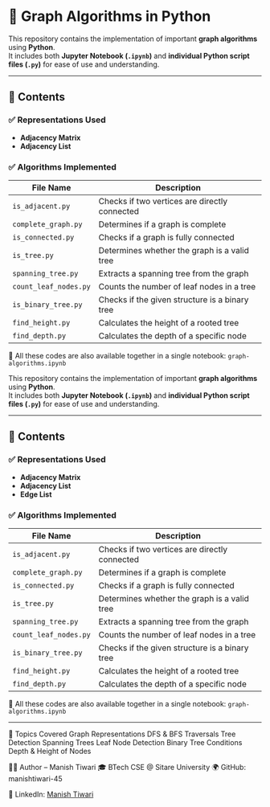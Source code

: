 # 📘 Graph Algorithms in Python

This repository contains the implementation of important **graph algorithms** using **Python**.  
It includes both **Jupyter Notebook (`.ipynb`)** and **individual Python script files (`.py`)** for ease of use and understanding.

---

## 📂 Contents

### ✅ Representations Used
- **Adjacency Matrix**
- **Adjacency List**

### ✅ Algorithms Implemented

| File Name                | Description |
|-------------------------|-------------|
| `is_adjacent.py`        | Checks if two vertices are directly connected |
| `complete_graph.py`     | Determines if a graph is complete |
| `is_connected.py`       | Checks if a graph is fully connected |
| `is_tree.py`            | Determines whether the graph is a valid tree |
| `spanning_tree.py`      | Extracts a spanning tree from the graph |
| `count_leaf_nodes.py`   | Counts the number of leaf nodes in a tree |
| `is_binary_tree.py`     | Checks if the given structure is a binary tree |
| `find_height.py`        | Calculates the height of a rooted tree |
| `find_depth.py`         | Calculates the depth of a specific node |

📓 All these codes are also available together in a single notebook: `graph-algorithms.ipynb`



This repository contains the implementation of important **graph algorithms** using **Python**.  
It includes both **Jupyter Notebook (`.ipynb`)** and **individual Python script files (`.py`)** for ease of use and understanding.

---

## 📂 Contents

### ✅ Representations Used
- **Adjacency Matrix**
- **Adjacency List**
- **Edge List**

### ✅ Algorithms Implemented

| File Name                | Description |
|-------------------------|-------------|
| `is_adjacent.py`        | Checks if two vertices are directly connected |
| `complete_graph.py`     | Determines if a graph is complete |
| `is_connected.py`       | Checks if a graph is fully connected |
| `is_tree.py`            | Determines whether the graph is a valid tree |
| `spanning_tree.py`      | Extracts a spanning tree from the graph |
| `count_leaf_nodes.py`   | Counts the number of leaf nodes in a tree |
| `is_binary_tree.py`     | Checks if the given structure is a binary tree |
| `find_height.py`        | Calculates the height of a rooted tree |
| `find_depth.py`         | Calculates the depth of a specific node |

📓 All these codes are also available together in a single notebook: `graph-algorithms.ipynb`

---
📌 Topics Covered
Graph Representations
DFS & BFS Traversals
Tree Detection
Spanning Trees
Leaf Node Detection
Binary Tree Conditions
Depth & Height of Nodes

👨‍💻 Author – Manish Tiwari
🎓 BTech CSE @ Sitare University
🌍 GitHub: manishtiwari-45

💬 LinkedIn: [Manish Tiwari](http://www.linkedin.com/in/manish-tiwari2578)
